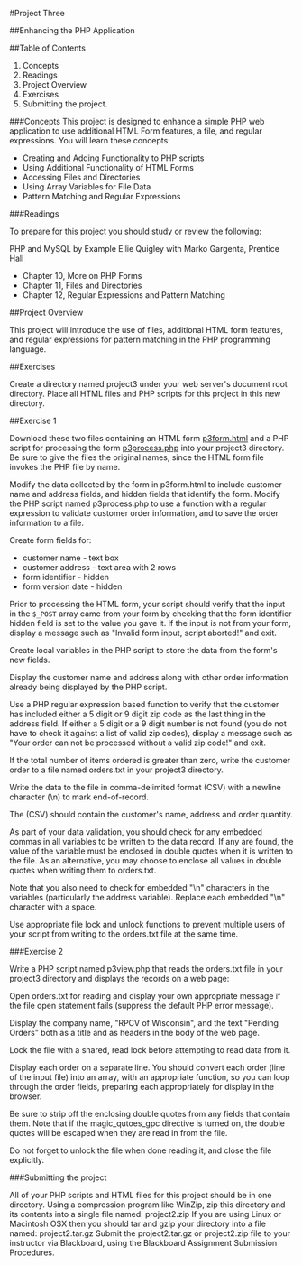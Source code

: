 #Project Three

##Enhancing the PHP Application

##Table of Contents

1. Concepts
2. Readings
3. Project Overview
4. Exercises
5. Submitting the project.

###Concepts
This project is designed to enhance a simple PHP web application to use 
additional HTML Form features, a file, and regular expressions. You will learn 
these concepts:

* Creating and Adding Functionality to PHP scripts
* Using Additional Functionality of HTML Forms
* Accessing Files and Directories
* Using Array Variables for File Data
* Pattern Matching and Regular Expressions

###Readings

To prepare for this project you should study or review the following:

PHP and MySQL by Example Ellie Quigley with Marko Gargenta, Prentice Hall

* Chapter 10, More on PHP Forms
* Chapter 11, Files and Directories
* Chapter 12, Regular Expressions and Pattern Matching

##Project Overview

This project will introduce the use of files, additional HTML form features, 
and regular expressions for pattern matching in the PHP programming language.

##Exercises

Create a directory named project3 under your web server's document root 
directory. Place all HTML files and PHP scripts for this project in this new 
directory.

##Exercise 1

Download these two files containing an HTML form [p3form.html](p3form.html) and 
a PHP script for processing the form [p3process.php](p3process.php) into your 
project3 directory. Be sure to give the files the original names, since the HTML 
form file invokes the PHP file by name.

Modify the data collected by the form in p3form.html to include customer name 
and address fields, and hidden fields that identify the form. Modify the PHP 
script named p3process.php to use a function with a regular expression to 
validate customer order information, and to save the order information to a file.

Create form fields for:

* customer name - text box
* customer address - text area with 2 rows
* form identifier - hidden
* form version date - hidden

Prior to processing the HTML form, your script should verify that the input in 
the ```$_POST``` array came from your form by checking that the form identifier 
hidden field is set to the value you gave it. If the input is not from your form, 
display a message such as "Invalid form input, script aborted!" and exit.

Create local variables in the PHP script to store the data from the form's new 
fields.

Display the customer name and address along with other order information already
being displayed by the PHP script.

Use a PHP regular expression based function to verify that the customer has 
included either a 5 digit or 9 digit zip code as the last thing in the address 
field. If either a 5 digit or a 9 digit number is not found (you do not have to 
check it against a list of valid zip codes), display a message such as "Your 
order can not be processed without a valid zip code!" and exit.

If the total number of items ordered is greater than zero, write the customer 
order to a file named orders.txt in your project3 directory.

Write the data to the file in comma-delimited format (CSV) with a newline 
character (\n) to mark end-of-record.

The (CSV) should contain the customer's name, address and order quantity.

As part of your data validation, you should check for any embedded commas in all 
variables to be written to the data record. If any are found, the value of the 
variable must be enclosed in double quotes when it is written to the file. As an 
alternative, you may choose to enclose all values in double quotes when writing 
them to orders.txt.

Note that you also need to check for embedded "\n" characters in the variables 
(particularly the address variable). Replace each embedded "\n" character with 
a space.

Use appropriate file lock and unlock functions to prevent multiple users of your 
script from writing to the orders.txt file at the same time.

###Exercise 2

Write a PHP script named p3view.php that reads the orders.txt file in your 
project3 directory and displays the records on a web page:

Open orders.txt for reading and display your own appropriate message if the file 
open statement fails (suppress the default PHP error message).

Display the company name, "RPCV of Wisconsin", and the text "Pending Orders" 
both as a title and as headers in the body of the web page.

Lock the file with a shared, read lock before attempting to read data from it.

Display each order on a separate line. You should convert each order (line of 
the input file) into an array, with an appropriate function, so you can loop 
through the order fields, preparing each appropriately for display in the browser.

Be sure to strip off the enclosing double quotes from any fields that contain 
them. Note that if the magic_qutoes_gpc directive is turned on, the double quotes 
will be escaped when they are read in from the file.

Do not forget to unlock the file when done reading it, and close the file explicitly.


###Submitting the project

All of your PHP scripts and HTML files for this project should be in one 
directory. Using a compression program like WinZip, zip this directory and its 
contents into a single file named: project2.zip If you are using Linux or 
Macintosh OSX then you should tar and gzip your directory into a file named: 
project2.tar.gz Submit the project2.tar.gz or project2.zip file to your 
instructor via Blackboard, using the Blackboard Assignment Submission Procedures. 


